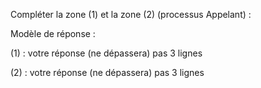 Compléter la zone (1) et la zone (2) (processus Appelant) : 

Modèle de réponse :

(1) :  votre réponse (ne dépassera) pas 3 lignes

(2) :  votre réponse (ne dépassera) pas 3 lignes
